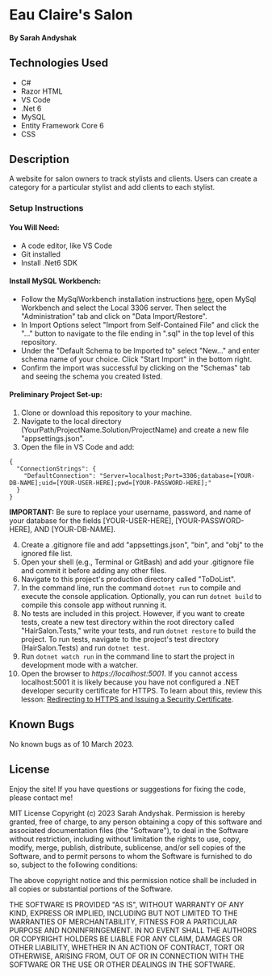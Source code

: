 # Eau Claire's Salon

#### By Sarah Andyshak

## Technologies Used

* C#
* Razor HTML
* VS Code
* .Net 6
* MySQL
* Entity Framework Core 6
* CSS

## Description
A website for salon owners to track stylists and clients. Users can create a category for a particular stylist and add clients to each stylist.

### Setup Instructions

#### You Will Need: 

* A code editor, like VS Code
* Git installed
* Install .Net6 SDK

#### Install MySQL Workbench:
* Follow the MySqlWorkbench installation instructions [here](https://www.mysql.com/products/workbench/), open MySql Workbench and select the Local 3306 server. Then select the "Administration" tab and click on "Data Import/Restore".
* In Import Options select "Import from Self-Contained File" and click the "..." button to navigate to the file ending in ".sql" in the top level of this repository.
* Under the "Default Schema to be Imported to" select "New..." and enter schema name of your choice. Click "Start Import" in the bottom right.
* Confirm the import was successful by clicking on the "Schemas" tab and seeing the schema you created listed.

#### Preliminary Project Set-up:
1. Clone or download this repository to your machine.
2. Navigate to the local directory (YourPath/ProjectName.Solution/ProjectName) and create a new file "appsettings.json".
3. Open the file in VS Code and add:
  ```
  {
    "ConnectionStrings": {
      "DefaultConnection": "Server=localhost;Port=3306;database=[YOUR-DB-NAME];uid=[YOUR-USER-HERE];pwd=[YOUR-PASSWORD-HERE];"
    }
  }
  ```

**IMPORTANT:** Be sure to replace your username, password, and name of your database for the fields [YOUR-USER-HERE], [YOUR-PASSWORD-HERE], AND [YOUR-DB-NAME].

4. Create a .gitignore file and add "appsettings.json", "bin", and "obj" to the ignored file list.  
5. Open your shell (e.g., Terminal or GitBash) and add your .gitignore file and commit it before adding any other files. 
6. Navigate to this project's production directory called "ToDoList". 
3. In the command line, run the command `dotnet run` to compile and execute the console application. Optionally, you can run `dotnet build` to compile this console app without running it.
5. No tests are included in this project. However, if you want to create tests, create a new test directory within the root directory called "HairSalon.Tests," write your tests, and run `dotnet restore` to build the project. To run tests, navigate to the project's test directory (HairSalon.Tests) and run `dotnet test`. 
6. Run `dotnet watch run` in the command line to start the project in development mode with a watcher.
7. Open the browser to _https://localhost:5001_. If you cannot access localhost:5001 it is likely because you have not configured a .NET developer security certificate for HTTPS. To learn about this, review this lesson: [Redirecting to HTTPS and Issuing a Security Certificate](https://www.learnhowtoprogram.com/c-and-net/basic-web-applications/redirecting-to-https-and-issuing-a-security-certificate).

## Known Bugs

No known bugs as of 10 March 2023.

## License
Enjoy the site! If you have questions or suggestions for fixing the code, please contact me!

MIT License Copyright (c) 2023 Sarah Andyshak. Permission is hereby granted, free of charge, to any person obtaining a copy of this software and associated documentation files (the "Software"), to deal in the Software without restriction, including without limitation the rights to use, copy, modify, merge, publish, distribute, sublicense, and/or sell copies of the Software, and to permit persons to whom the Software is furnished to do so, subject to the following conditions:

The above copyright notice and this permission notice shall be included in all copies or substantial portions of the Software.

THE SOFTWARE IS PROVIDED "AS IS", WITHOUT WARRANTY OF ANY KIND, EXPRESS OR IMPLIED, INCLUDING BUT NOT LIMITED TO THE WARRANTIES OF MERCHANTABILITY, FITNESS FOR A PARTICULAR PURPOSE AND NONINFRINGEMENT. IN NO EVENT SHALL THE AUTHORS OR COPYRIGHT HOLDERS BE LIABLE FOR ANY CLAIM, DAMAGES OR OTHER LIABILITY, WHETHER IN AN ACTION OF CONTRACT, TORT OR OTHERWISE, ARISING FROM, OUT OF OR IN CONNECTION WITH THE SOFTWARE OR THE USE OR OTHER DEALINGS IN THE SOFTWARE.